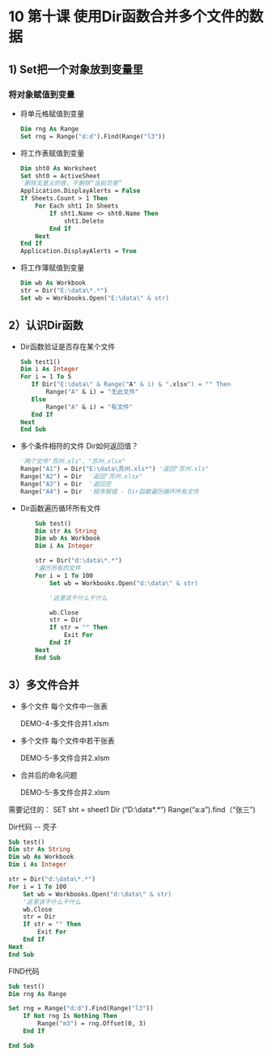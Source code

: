 # 10 第十课 使用Dir函数合并多个文件的数据
## 1) Set把一个对象放到变量里

### 将对象赋值到变量

  - 将单元格赋值到变量

    ```vb
    Dim rng As Range
    Set rng = Range("d:d").Find(Range("l3"))
    ```

  - 将工作表赋值到变量

    ```vb
    Dim sht0 As Worksheet
    Set sht0 = ActiveSheet
    '删除无意义的表，不删除“当前页表”
    Application.DisplayAlerts = False
    If Sheets.Count > 1 Then
        For Each sht1 In Sheets
            If sht1.Name <> sht0.Name Then
                sht1.Delete
            End If
        Next
    End If
    Application.DisplayAlerts = True 
    ```

  - 将工作簿赋值到变量

    ```vb
    Dim wb As Workbook
    str = Dir("E:\data\*.*")
    Set wb = Workbooks.Open("E:\data\" & str)
    ```

## 2）认识Dir函数

 - Dir函数验证是否存在某个文件

   ```vb
   Sub test1()
   Dim i As Integer
   For i = 1 To 5
      If Dir("E:\data\" & Range("A" & i) & ".xlsx") = "" Then
          Range("A" & i) = "无此文件"
      Else
          Range("A" & i) = "有文件"
      End If
   Next
   End Sub
   ```

 - 多个条件相符的文件 Dir如何返回值？

   ```vb
   '两个文件"苏州.xls"、"苏州.xlsx"
   Range("A1") = Dir("E:\data\苏州.xls*") '返回"苏州.xls"
   Range("A2") = Dir  '返回"苏州.xlsx"
   Range("A3") = Dir  '返回空 
   Range("A4") = Dir  '程序报错 - Dir函数遍历循环所有文件
   ```

 - Dir函数遍历循环所有文件

   ```vb
       Sub test()
       Dim str As String
       Dim wb As Workbook
       Dim i As Integer
   
       str = Dir("d:\data\*.*")
       '遍历所有的文件
       For i = 1 To 100
           Set wb = Workbooks.Open("d:\data\" & str)
   
           '这里该干什么干什么
   
           wb.Close
           str = Dir
           If str = "" Then
               Exit For
           End If
       Next
       End Sub
   ```

## 3）多文件合并

 - 多个文件 每个文件中一张表

   DEMO-4-多文件合并1.xlsm

 - 多个文件 每个文件中若干张表

   DEMO-5-多文件合并2.xlsm

 - 合并后的命名问题

   DEMO-5-多文件合并2.xlsm

需要记住的：
SET sht = sheet1
Dir (“D:\data\*.*”)
Range(“a:a”).find（“张三”)

Dir代码 -- 壳子

```vb
Sub test()
Dim str As String
Dim wb As Workbook
Dim i As Integer

str = Dir("d:\data\*.*")
For i = 1 To 100
    Set wb = Workbooks.Open("d:\data\" & str)
    '这里该干什么干什么
    wb.Close
    str = Dir
    If str = "" Then
        Exit For
    End If
Next
End Sub
```



FIND代码

```vb
Sub test()
Dim rng As Range

Set rng = Range("d:d").Find(Range("l3"))
    If Not rng Is Nothing Then
        Range("m3") = rng.Offset(0, 3)
    End If

End Sub
```

